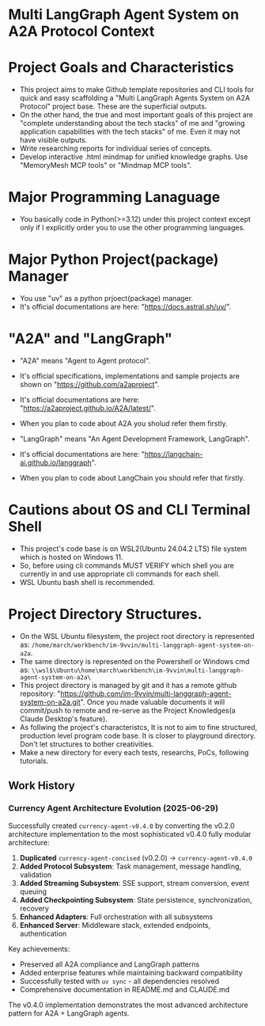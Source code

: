 # Multi LangGraph Agent System on A2A Protocol Context

# Project Goals and Characteristics

- This project aims to make Github template repositories and CLI tools for quick and easy scaffolding a "Multi LangGraph Agents System on A2A Protocol" project base. These are the superficial outputs.
- On the other hand, the true and most important goals of this project are "complete understanding about the tech stacks" of me and "growing application capabilities with the tech stacks" of me. Even it may not have visible outputs.
- Write researching reports for individual series of concepts.
- Develop interactive .html mindmap for unified knowledge graphs. Use "MemoryMesh MCP tools" or "Mindmap MCP tools".

# Major Programming Lanaguage

- You basically code in Python(>=3.12) under this project context except only if I explicitly order you to use the other programming languages.

# Major Python Project(package) Manager

- You use "uv" as a python prjoect(package) manager.
- It's official documentations are here: "https://docs.astral.sh/uv/".

# "A2A" and "LangGraph"

- "A2A" means "Agent to Agent protocol".
- It's official specifications, implementations and sample projects are shown on "https://github.com/a2aproject".
- It's official documentations are here: "https://a2aproject.github.io/A2A/latest/".
- When you plan to code about A2A you sholud refer them firstly.

- "LangGraph" means "An Agent Development Framework, LangGraph".
- It's official documentations are here: "https://langchain-ai.github.io/langgraph".
- When you plan to code about LangChain you should refer that firstly.

# Cautions about OS and CLI Terminal Shell

- This project's code base is on WSL2(Ubuntu 24.04.2 LTS) file system which is hosted on Windows 11.
- So, before using cli commands MUST VERIFY which shell you are currently in and use appropriate cli commands for each shell.
- WSL Ubuntu bash shell is recommended.

# Project Directory Structures.

- On the WSL Ubuntu filesystem, the project root directory is represented as: `/home/march/workbench/im-9vvin/multi-langgraph-agent-system-on-a2a`.
- The same directory is represented on the Powershell or Windows cmd as: `\\wsl$\Ubuntu\home\march\workbench\im-9vvin\multi-langgraph-agent-system-on-a2a\`
- This project directory is managed by git and it has a remote github repository: "https://github.com/im-9vvin/multi-langgraph-agent-system-on-a2a.git". Once you made valuable documents it will commit/push to remote and re-serve as the Project Knowledges(a Claude Desktop's feature).
- As follwing the project's characteristcs, It is not to aim to fine structured, production level program code base. It is closer to playground directory. Don't let structures to bother creativities.
- Make a new directory for every each tests, researchs, PoCs, following tutorials.

## Work History

### Currency Agent Architecture Evolution (2025-06-29)

Successfully created `currency-agent-v0.4.0` by converting the v0.2.0 architecture implementation to the most sophisticated v0.4.0 fully modular architecture:

1. **Duplicated** `currency-agent-concised` (v0.2.0) → `currency-agent-v0.4.0`
2. **Added Protocol Subsystem**: Task management, message handling, validation
3. **Added Streaming Subsystem**: SSE support, stream conversion, event queuing
4. **Added Checkpointing Subsystem**: State persistence, synchronization, recovery
5. **Enhanced Adapters**: Full orchestration with all subsystems
6. **Enhanced Server**: Middleware stack, extended endpoints, authentication

Key achievements:
- Preserved all A2A compliance and LangGraph patterns
- Added enterprise features while maintaining backward compatibility
- Successfully tested with `uv sync` - all dependencies resolved
- Comprehensive documentation in README.md and CLAUDE.md

The v0.4.0 implementation demonstrates the most advanced architecture pattern for A2A + LangGraph agents.

